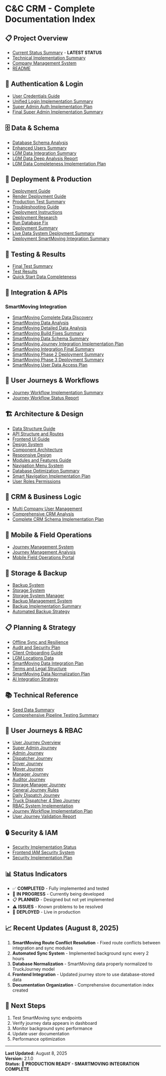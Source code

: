 # C&C CRM - Complete Documentation Index

## 📋 **Project Overview**
- [Current Status Summary](00_current_status_summary.md) - **LATEST STATUS**
- [Technical Implementation Summary](28_technical_implementation_summary.md)
- [Company Management System](27_company_management_system.md)
- [README](README.md)

## 🔐 **Authentication & Login**
- [User Credentials Guide](01_Authentication_and_Login/USER_CREDENTIALS_GUIDE.md)
- [Unified Login Implementation Summary](01_Authentication_and_Login/UNIFIED_LOGIN_IMPLEMENTATION_SUMMARY.md)
- [Super Admin Auth Implementation Plan](01_Authentication_and_Login/SUPER_ADMIN_AUTH_IMPLEMENTATION_PLAN.md)
- [Final Super Admin Implementation Summary](01_Authentication_and_Login/FINAL_SUPER_ADMIN_IMPLEMENTATION_SUMMARY.md)

## 🗄️ **Data & Schema**
- [Database Schema Analysis](02_Data_and_Schema/DATABASE_SCHEMA_ANALYSIS.md)
- [Enhanced Users Summary](02_Data_and_Schema/ENHANCED_USERS_SUMMARY.md)
- [LGM Data Integration Summary](02_Data_and_Schema/LGM_DATA_INTEGRATION_SUMMARY.md)
- [LGM Data Deep Analysis Report](02_Data_and_Schema/LGM_DATA_DEEP_ANALYSIS_REPORT.md)
- [LGM Data Completeness Implementation Plan](02_Data_and_Schema/LGM_DATA_COMPLETENESS_IMPLEMENTATION_PLAN.md)

## 🚀 **Deployment & Production**
- [Deployment Guide](03_Deployment_and_Production/DEPLOYMENT.md)
- [Render Deployment Guide](03_Deployment_and_Production/20_render_deployment_guide.md)
- [Production Test Summary](03_Deployment_and_Production/PRODUCTION_TEST_SUMMARY.md)
- [Troubleshooting Guide](03_Deployment_and_Production/21_troubleshooting_guide.md)
- [Deployment Instructions](03_Deployment_and_Production/07_deployment_instructions.md)
- [Deployment Research](03_Deployment_and_Production/19_deployment_research.md)
- [Run Database Fix](03_Deployment_and_Production/RUN_DATABASE_FIX.md)
- [Deployment Summary](03_Deployment_and_Production/DEPLOYMENT_SUMMARY.md)
- [Live Data System Deployment Summary](03_Deployment_and_Production/LIVE_DATA_SYSTEM_DEPLOYMENT_SUMMARY.md)
- [Deployment SmartMoving Integration Summary](03_Deployment_and_Production/DEPLOYMENT_SMARTMOVING_INTEGRATION_SUMMARY.md)

## 🧪 **Testing & Results**
- [Final Test Summary](04_Testing_and_Results/FINAL_TEST_SUMMARY.md)
- [Test Results](04_Testing_and_Results/TEST_RESULTS.md)
- [Quick Start Data Completeness](04_Testing_and_Results/QUICK_START_DATA_COMPLETENESS.md)

## 🔗 **Integration & APIs**
### SmartMoving Integration
- [SmartMoving Complete Data Discovery](05_Integration_and_APIs/SMARTMOVING_COMPLETE_DATA_DISCOVERY.md)
- [SmartMoving Data Analysis](05_Integration_and_APIs/SMARTMOVING_DATA_ANALYSIS.md)
- [SmartMoving Detailed Data Analysis](05_Integration_and_APIs/SMARTMOVING_DETAILED_DATA_ANALYSIS.md)
- [SmartMoving Build Fixes Summary](05_Integration_and_APIs/SmartMoving/SMARTMOVING_BUILD_FIXES_SUMMARY.md)
- [SmartMoving Data Schema Summary](05_Integration_and_APIs/SmartMoving/SMARTMOVING_DATA_SCHEMA_SUMMARY.md)
- [SmartMoving Journey Integration Implementation Plan](05_Integration_and_APIs/SmartMoving/SMARTMOVING_JOURNEY_INTEGRATION_IMPLEMENTATION_PLAN.md)
- [SmartMoving Integration Final Summary](05_Integration_and_APIs/SmartMoving/SMARTMOVING_INTEGRATION_FINAL_SUMMARY.md)
- [SmartMoving Phase 2 Deployment Summary](05_Integration_and_APIs/SmartMoving/SMARTMOVING_PHASE_2_DEPLOYMENT_SUMMARY.md)
- [SmartMoving Phase 3 Deployment Summary](05_Integration_and_APIs/SmartMoving/SMARTMOVING_PHASE_3_DEPLOYMENT_SUMMARY.md)
- [SmartMoving User Data Access Plan](05_Integration_and_APIs/SmartMoving/SMARTMOVING_USER_DATA_ACCESS_PLAN.md)

## 🔄 **User Journeys & Workflows**
- [Journey Workflow Implementation Summary](06_User_Journeys_and_Workflows/JOURNEY_WORKFLOW_IMPLEMENTATION_SUMMARY.md)
- [Journey Workflow Status Report](06_User_Journeys_and_Workflows/JOURNEY_WORKFLOW_STATUS_REPORT.md)

## 🏗️ **Architecture & Design**
- [Data Structure Guide](07_Architecture_and_Design/02_data_structure_guide.md)
- [API Structure and Routes](07_Architecture_and_Design/04_api_structure_and_routes.md)
- [Frontend UI Guide](07_Architecture_and_Design/05_frontend_ui_guide.md)
- [Design System](07_Architecture_and_Design/05a_design_system.md)
- [Component Architecture](07_Architecture_and_Design/05b_component_architecture.md)
- [Responsive Design](07_Architecture_and_Design/05c_responsive_design.md)
- [Modules and Features Guide](07_Architecture_and_Design/06_modules_and_features_guide.md)
- [Navigation Menu System](07_Architecture_and_Design/14_navigation_menu_system.md)
- [Database Optimization Summary](07_Architecture_and_Design/22_database_optimization_summary.md)
- [Smart Navigation Implementation Plan](07_Architecture_and_Design/25_smart_navigation_implementation_plan.md)
- [User Roles Permissions](07_Architecture_and_Design/03_user_roles_permissions.md)

## 💼 **CRM & Business Logic**
- [Multi Company User Management](08_CRM_and_Business_Logic/16_multi_company_user_management.md)
- [Comprehensive CRM Analysis](08_CRM_and_Business_Logic/23_comprehensive_crm_analysis.md)
- [Complete CRM Schema Implementation Plan](08_CRM_and_Business_Logic/24_complete_crm_schema_implementation_plan.md)

## 📱 **Mobile & Field Operations**
- [Journey Management System](09_Mobile_and_Field_Operations/13_journey_management_system.md)
- [Journey Management Analysis](09_Mobile_and_Field_Operations/13a_journey_management_analysis.md)
- [Mobile Field Operations Portal](09_Mobile_and_Field_Operations/19_mobile_field_operations_portal.md)

## 💾 **Storage & Backup**
- [Backup System](10_Storage_and_Backup/17_backup_system.md)
- [Storage System](10_Storage_and_Backup/17_storage_system.md)
- [Storage System Manager](10_Storage_and_Backup/18_storage_system_manager.md)
- [Backup Management System](10_Storage_and_Backup/BACKUP_MANAGEMENT_SYSTEM.md)
- [Backup Implementation Summary](10_Storage_and_Backup/BACKUP_IMPLEMENTATION_SUMMARY.md)
- [Automated Backup Strategy](10_Storage_and_Backup/AUTOMATED_BACKUP_STRATEGY.md)

## 📋 **Planning & Strategy**
- [Offline Sync and Resilience](11_Planning_and_Strategy/11_offline_sync_and_resilience.md)
- [Audit and Security Plan](11_Planning_and_Strategy/08_audit_and_security_plan.md)
- [Client Onboarding Guide](11_Planning_and_Strategy/12_client_onboarding_guide.md)
- [LGM Locations Data](11_Planning_and_Strategy/15_lgm_locations_data.md)
- [SmartMoving Data Integration Plan](11_Planning_and_Strategy/25_smartmoving_data_integration_plan.md)
- [Terms and Legal Structure](11_Planning_and_Strategy/10_terms_and_legal_structure.md)
- [SmartMoving Data Normalization Plan](11_Planning_and_Strategy/26_smartmoving_data_normalization_plan.md)
- [AI Integration Strategy](11_Planning_and_Strategy/09_ai_integration_strategy.md)

## 📚 **Technical Reference**
- [Seed Data Summary](12_Technical_Reference/seed_data_summary.md)
- [Comprehensive Pipeline Testing Summary](12_Technical_Reference/COMPREHENSIVE_PIPELINE_TESTING_SUMMARY.md)

## 👥 **User Journeys & RBAC**
- [User Journey Overview](13_User_Journeys_and_RBAC/00_USER_JOURNEY_OVERVIEW.md)
- [Super Admin Journey](13_User_Journeys_and_RBAC/01_SUPER_ADMIN_Journey.md)
- [Admin Journey](13_User_Journeys_and_RBAC/02_ADMIN_Journey.md)
- [Dispatcher Journey](13_User_Journeys_and_RBAC/03_DISPATCHER_Journey.md)
- [Driver Journey](13_User_Journeys_and_RBAC/04_DRIVER_Journey.md)
- [Mover Journey](13_User_Journeys_and_RBAC/05_MOVER_Journey.md)
- [Manager Journey](13_User_Journeys_and_RBAC/06_MANAGER_Journey.md)
- [Auditor Journey](13_User_Journeys_and_RBAC/07_AUDITOR_Journey.md)
- [Storage Manager Journey](13_User_Journeys_and_RBAC/08_STORAGE_MANAGER_Journey.md)
- [General Journey Rules](13_User_Journeys_and_RBAC/09_GENERAL_JOURNEY_RULES.md)
- [Daily Dispatch Journey](13_User_Journeys_and_RBAC/10_DAILY_DISPATCH_JOURNEY.md)
- [Truck Dispatcher 4 Step Journey](13_User_Journeys_and_RBAC/11_TRUCK_DISPATCHER_4_STEP_JOURNEY.md)
- [RBAC System Implementation](13_User_Journeys_and_RBAC/RBAC_SYSTEM_IMPLEMENTATION.md)
- [Journey Workflow Implementation Plan](13_User_Journeys_and_RBAC/JOURNEY_WORKFLOW_IMPLEMENTATION_PLAN.md)
- [User Journey Validation Report](13_User_Journeys_and_RBAC/USER_JOURNEY_VALIDATION_REPORT.md)

## 🔒 **Security & IAM**
- [Security Implementation Status](14_Security_and_IAM/SECURITY_IMPLEMENTATION_STATUS.md)
- [Frontend IAM Security System](14_Security_and_IAM/FRONTEND_IAM_SECURITY_SYSTEM.md)
- [Security Implementation Plan](14_Security_and_IAM/SECURITY_IMPLEMENTATION_PLAN.md)

## 📊 **Status Indicators**
- ✅ **COMPLETED** - Fully implemented and tested
- 🔄 **IN PROGRESS** - Currently being developed
- 📋 **PLANNED** - Designed but not yet implemented
- ⚠️ **ISSUES** - Known problems to be resolved
- 🚀 **DEPLOYED** - Live in production

## 📈 **Recent Updates (August 8, 2025)**
1. **SmartMoving Route Conflict Resolution** - Fixed route conflicts between integration and sync modules
2. **Automated Sync System** - Implemented background sync every 2 hours
3. **Database Normalization** - SmartMoving data properly normalized to TruckJourney model
4. **Frontend Integration** - Updated journey store to use database-stored data
5. **Documentation Organization** - Comprehensive documentation index created

## 🎯 **Next Steps**
1. Test SmartMoving sync endpoints
2. Verify journey data appears in dashboard
3. Monitor background sync performance
4. Update user documentation
5. Performance optimization

---
**Last Updated:** August 8, 2025  
**Version:** 2.1.0  
**Status:** 🚀 **PRODUCTION READY - SMARTMOVING INTEGRATION COMPLETE** 